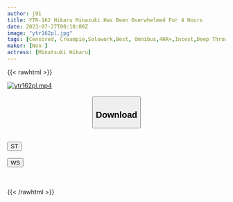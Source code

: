 ```yaml
---
author: j91
title: YTR-162 Hikaru Minazuki Has Been Overwhelmed For 4 Hours
date: 2023-07-27T00:10:00Z
image: "ytr162pl.jpg"
tags: [Censored, Creampie,Solowork,Best, Omnibus,4HR+,Incest,Deep Throating,Conceived	]
maker: [Non ]
actress: [Minatsuki Hikaru]
---
```



{{< rawhtml >}}

<div class="video" data-videoid="LQAyGJG0VpC4yo">
    <a href="javascript:;">
        <img src="https://my.j91.asia/posts/ytr162pl/ytr162pl.jpg" width="WIDTH" height="HEIGHT" alt="ytr162pl.mp4" loading="lazy">
    </a>
</div>

<script type="text/javascript" src="https://j91.asia/asset/on-demand-st.js"></script>

<br>
  <link rel="stylesheet" href="https://j91.asia/asset/bs5.css">
  
  <center>
  <button class="btn btn-primary" type="button" data-bs-toggle="collapse" data-bs-target=".multi-collapse" aria-expanded="false" aria-controls="multiCollapseExample1 multiCollapseExample2"><h2>Download</h2></button></center>
</p>
<div class="row">
  <div class="col">
    <div class="collapse multi-collapse" id="multiCollapseExample1">
      <div class="card card-body">
	      	      <br>
<div class="buttons">  
<a href="https://streamtape.to/v/LQAyGJG0VpC4yo"><button class="btn-hover color-3"><i class="fa fa-download"></i> ST</button></a></div>
    </div>
  </div>
</div>
  <div class="col">
    <div class="collapse multi-collapse" id="multiCollapseExample2">
      <div class="card card-body">
	      <br>
<div class="buttons">
    <a href="https://wolfstream.tv/8gcu3fhrlupy.html"><button class="btn-hover color-9"><i class="fa fa-download"></i> WS</button></a></div>
<br><br>
      </div>
    </div>
  </div>
</div>

{{< /rawhtml >}}